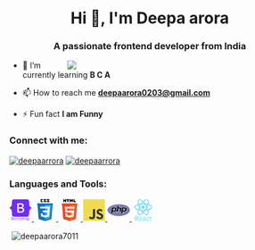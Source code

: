 <h1 align="center">Hi 👋, I'm Deepa arora</h1>
<h3 align="center">A passionate frontend developer from India</h3>
<img src="https://www.google.com/imgres?q=animation%20coding%20gif&imgurl=https%3A%2F%2Fi.pinimg.com%2Foriginals%2F54%2Fe3%2F7d%2F54e37d8074ebcde1d96c77d7b2a7f310.gif&imgrefurl=https%3A%2F%2Fwww.pinterest.com%2Fpin%2Fcoding-animations--126663808259167697%2F&docid=2_EEXl1mO124lM&tbnid=Aob19zh3U0GdRM&vet=12ahUKEwjV15LKucCJAxXu7TgGHc1MKAYQM3oECGUQAA..i&w=680&h=428&hcb=2&ved=2ahUKEwjV15LKucCJAxXu7TgGHc1MKAYQM3oECGUQAA
"align="right" width="400">

- 🌱 I’m currently learning **B C A**

- 📫 How to reach me **deepaarora0203@gmail.com**

- ⚡ Fun fact **I am Funny**

<h3 align="left">Connect with me:</h3>
<p align="left">
<a href="https://fb.com/deepaarrora" target="blank"><img align="center" src="https://raw.githubusercontent.com/rahuldkjain/github-profile-readme-generator/master/src/images/icons/Social/facebook.svg" alt="deepaarrora" height="30" width="40" /></a>
<a href="https://instagram.com/deepaarrora" target="blank"><img align="center" src="https://raw.githubusercontent.com/rahuldkjain/github-profile-readme-generator/master/src/images/icons/Social/instagram.svg" alt="deepaarrora" height="30" width="40" /></a>
</p>

<h3 align="left">Languages and Tools:</h3>
<p align="left"> <a href="https://getbootstrap.com" target="_blank" rel="noreferrer"> <img src="https://raw.githubusercontent.com/devicons/devicon/master/icons/bootstrap/bootstrap-plain-wordmark.svg" alt="bootstrap" width="40" height="40"/> </a> <a href="https://www.w3schools.com/css/" target="_blank" rel="noreferrer"> <img src="https://raw.githubusercontent.com/devicons/devicon/master/icons/css3/css3-original-wordmark.svg" alt="css3" width="40" height="40"/> </a> <a href="https://www.w3.org/html/" target="_blank" rel="noreferrer"> <img src="https://raw.githubusercontent.com/devicons/devicon/master/icons/html5/html5-original-wordmark.svg" alt="html5" width="40" height="40"/> </a> <a href="https://developer.mozilla.org/en-US/docs/Web/JavaScript" target="_blank" rel="noreferrer"> <img src="https://raw.githubusercontent.com/devicons/devicon/master/icons/javascript/javascript-original.svg" alt="javascript" width="40" height="40"/> </a> <a href="https://www.php.net" target="_blank" rel="noreferrer"> <img src="https://raw.githubusercontent.com/devicons/devicon/master/icons/php/php-original.svg" alt="php" width="40" height="40"/> </a> <a href="https://reactjs.org/" target="_blank" rel="noreferrer"> <img src="https://raw.githubusercontent.com/devicons/devicon/master/icons/react/react-original-wordmark.svg" alt="react" width="40" height="40"/> </a> </p>

<p>&nbsp;<img align="center" src="https://github-readme-stats.vercel.app/api?username=deepaarora7011&show_icons=true&locale=en" alt="deepaarora7011" /></p>
